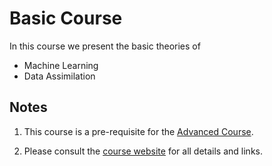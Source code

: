 # Basic Course
 
 In this course we present the basic theories of
 
 - Machine Learning
 - Data Assimilation
 
 
## Notes
 
 1. This course is a pre-requisite for the [Advanced Course](02advanced-course).
 
 2. Please consult the [course website](https://sites.google.com/view/csu2023/) for all details and links.
 
 
 
 